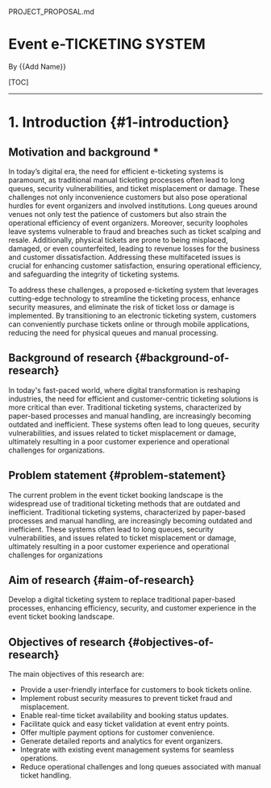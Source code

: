 PROJECT_PROPOSAL.md
# Event e-TICKETING SYSTEM

By {{Add Name}}


[TOC]



---


# 1. Introduction {#1-introduction}


## Motivation and background *

In today’s digital era, the need for efficient e-ticketing systems is paramount, as traditional manual ticketing processes often lead to long queues, security vulnerabilities, and ticket misplacement or damage. These challenges not only inconvenience customers but also pose operational hurdles for event organizers and involved institutions. Long queues around  venues not only test the patience of customers but also strain the operational efficiency of event organizers. Moreover, security loopholes leave systems vulnerable to fraud and breaches such as ticket scalping and resale. Additionally, physical tickets are prone to being misplaced, damaged, or even counterfeited, leading to revenue losses for the business and customer dissatisfaction. Addressing these multifaceted issues is crucial for enhancing customer satisfaction, ensuring operational efficiency, and safeguarding the integrity of ticketing systems.


To address these challenges, a proposed e-ticketing system that leverages cutting-edge technology
to streamline the ticketing process, enhance security measures, and eliminate the risk of ticket
loss or damage is implemented. By transitioning to an electronic ticketing system, customers can
conveniently purchase tickets online or through mobile applications, reducing the need for
physical queues and manual processing.


## Background of research  {#background-of-research}

In today's fast-paced world, where digital transformation is reshaping industries, the need for efficient and customer-centric ticketing solutions is more critical than ever. Traditional ticketing systems, characterized by paper-based processes and manual handling, are increasingly becoming outdated and inefficient. These systems often lead to long queues, security vulnerabilities, and issues related to ticket misplacement or damage, ultimately resulting in a poor customer experience and operational challenges for organizations.



## Problem statement {#problem-statement}

The current problem in the event ticket booking landscape is the widespread use of traditional ticketing methods that are outdated and inefficient. Traditional ticketing systems, characterized by paper-based processes and manual handling, are increasingly becoming outdated and inefficient. These systems often lead to long queues, security vulnerabilities, and issues related to ticket misplacement or damage, ultimately resulting in a poor customer experience and operational challenges for organizations


## Aim of research {#aim-of-research}

Develop a digital ticketing system to replace traditional paper-based processes, enhancing efficiency, security, and customer experience in the event ticket booking landscape.

## Objectives of research {#objectives-of-research}

The main objectives of this research are:

* Provide a user-friendly interface for customers to book tickets online.
* Implement robust security measures to prevent ticket fraud and misplacement.
* Enable real-time ticket availability and booking status updates.
* Facilitate quick and easy ticket validation at event entry points.
* Offer multiple payment options for customer convenience.
* Generate detailed reports and analytics for event organizers.
* Integrate with existing event management systems for seamless operations.
* Reduce operational challenges and long queues associated with manual ticket handling.
